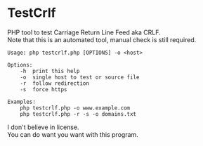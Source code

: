 # TestCrlf
PHP tool to test Carriage Return Line Feed aka CRLF.  
Note that this is an automated tool, manual check is still required.  

```
Usage: php testcrlf.php [OPTIONS] -o <host>

Options:
	-h	print this help
	-o	single host to test or source file
	-r	follow redirection
	-s	force https

Examples:
	php testcrlf.php -o www.example.com
	php testcrlf.php -r -s -o domains.txt
```

I don't believe in license.  
You can do want you want with this program.  
